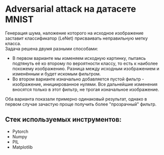 # Adversarial attack на датасете MNIST
Генерация шума, наложение которого на исходное изображение заставит классификатор (LeNet) присваивать неправильную метку класса.  
Задача решена двумя разными способами:
 - В первом варианте мы изменяем исходную картинку, пытаясь подтянуть её ко второму по вероятности классу, то есть к наиболее похожему изображению. Разница между исходным изображением и изменённым и будет искомым фильтром.
 - Во втором варианте изначально добавляется пустой фильтр - изображение, инициированное нулями. Все дальнейшие изменения вносятся только в этот фильтр, не трогая изначальное изображение.  
   
Оба варианта показали примерно одинаковый результат, однако в первом случае зачастую проще получить более "прозрачный" фильтр.

## Стек используемых инструментов:
 - Pytorch
 - Numpy
 - PIL
 - Matplotlib